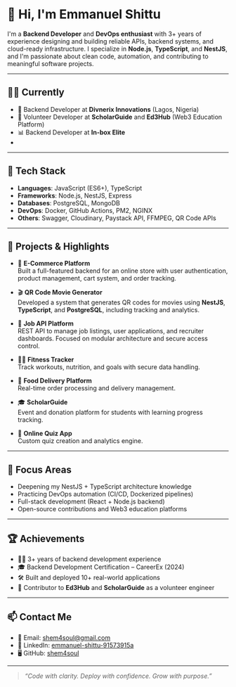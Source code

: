# 👋 Hi, I'm Emmanuel Shittu

I'm a **Backend Developer** and **DevOps enthusiast** with 3+ years of experience designing and building reliable APIs, backend systems, and cloud-ready infrastructure. I specialize in **Node.js**, **TypeScript**, and **NestJS**, and I'm passionate about clean code, automation, and contributing to meaningful software projects.

---

## 👨‍💻 Currently

- 💼 Backend Developer at **Divnerix Innovations** (Lagos, Nigeria)
- 🤝 Volunteer Developer at **ScholarGuide** and **Ed3Hub** (Web3 Education Platform)
- 📊 Backend Developer at **In-box Elite**
- 

---

## 🧰 Tech Stack

- **Languages**: JavaScript (ES6+), TypeScript  
- **Frameworks**: Node.js, NestJS, Express  
- **Databases**: PostgreSQL, MongoDB  
- **DevOps**: Docker, GitHub Actions, PM2, NGINX  
- **Others**: Swagger, Cloudinary, Paystack API, FFMPEG, QR Code APIs

---

## 🚀 Projects & Highlights

- 🛒 **E-Commerce Platform**  
  Built a full-featured backend for an online store with user authentication, product management, cart system, and order tracking.

- 🎬 **QR Code Movie Generator**  
  Developed a system that generates QR codes for movies using **NestJS**, **TypeScript**, and **PostgreSQL**, including tracking and analytics.

- 💼 **Job API Platform**  
  REST API to manage job listings, user applications, and recruiter dashboards. Focused on modular architecture and secure access control.

- 🏋️‍♂️ **Fitness Tracker**  
  Track workouts, nutrition, and goals with secure data handling.

- 🍔 **Food Delivery Platform**  
  Real-time order processing and delivery management.

- 🎓 **ScholarGuide**  
  Event and donation platform for students with learning progress tracking.

- 🧪 **Online Quiz App**  
  Custom quiz creation and analytics engine.

---

## 📌 Focus Areas

- Deepening my NestJS + TypeScript architecture knowledge  
- Practicing DevOps automation (CI/CD, Dockerized pipelines)  
- Full-stack development (React + Node.js backend)  
- Open-source contributions and Web3 education platforms

---

## 🏆 Achievements

- 👨‍💻 3+ years of backend development experience
- 🎓 Backend Development Certification – CareerEx (2024)
- 🛠 Built and deployed 10+ real-world applications
- 🤝 Contributor to **Ed3Hub** and **ScholarGuide** as a volunteer engineer

---

## 📫 Contact Me

- 📧 Email: shem4soul@gmail.com  
- 💼 LinkedIn: [emmanuel-shittu-91573915a](https://linkedin.com/in/emmanuel-shittu-91573915a)  
- 🖥️ GitHub: [shem4soul](https://github.com/shem4soul)

---

> *“Code with clarity. Deploy with confidence. Grow with purpose.”*

